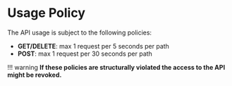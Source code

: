 # Usage Policy

The API usage is subject to the following policies:

- **GET/DELETE**: max 1 request per 5 seconds per path
- **POST**: max 1 request per 30 seconds per path

!!! warning
    **If these policies are structurally violated the access to the API might be revoked.**